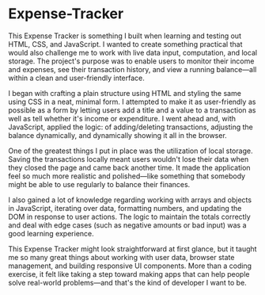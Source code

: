 # Expense-Tracker

This Expense Tracker is something I built when learning and testing out HTML, CSS, and JavaScript. I wanted to create something practical that would also challenge me to work with live data input, computation, and local storage. The project's purpose was to enable users to monitor their income and expenses, see their transaction history, and view a running balance—all within a clean and user-friendly interface.

I began with crafting a plain structure using HTML and styling the same using CSS in a neat, minimal form. I attempted to make it as user-friendly as possible as a form by letting users add a title and a value to a transaction as well as tell whether it's income or expenditure. I went ahead and, with JavaScript, applied the logic: of adding/deleting transactions, adjusting the balance dynamically, and dynamically showing it all in the browser.

One of the greatest things I put in place was the utilization of local storage. Saving the transactions locally meant users wouldn't lose their data when they closed the page and came back another time. It made the application feel so much more realistic and polished—like something that somebody might be able to use regularly to balance their finances.

I also gained a lot of knowledge regarding working with arrays and objects in JavaScript, iterating over data, formatting numbers, and updating the DOM in response to user actions. The logic to maintain the totals correctly and deal with edge cases (such as negative amounts or bad input) was a good learning experience.

This Expense Tracker might look straightforward at first glance, but it taught me so many great things about working with user data, browser state management, and building responsive UI components. More than a coding exercise, it felt like taking a step toward making apps that can help people solve real-world problems—and that's the kind of developer I want to be.
